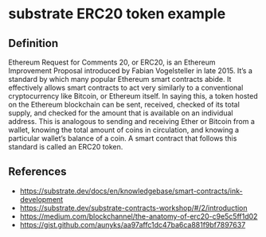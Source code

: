 # substrate ERC20 token example

## Definition
Ethereum Request for Comments 20, or ERC20, is an Ethereum Improvement Proposal introduced by Fabian Vogelsteller in late 2015. It’s a standard by which many popular Ethereum smart contracts abide. It effectively allows smart contracts to act very similarly to a conventional cryptocurrency like Bitcoin, or Ethereum itself. In saying this, a token hosted on the Ethereum blockchain can be sent, received, checked of its total supply, and checked for the amount that is available on an individual address. This is analogous to sending and receiving Ether or Bitcoin from a wallet, knowing the total amount of coins in circulation, and knowing a particular wallet’s balance of a coin. A smart contract that follows this standard is called an ERC20 token.

## References
- https://substrate.dev/docs/en/knowledgebase/smart-contracts/ink-development
- https://substrate.dev/substrate-contracts-workshop/#/2/introduction
- https://medium.com/blockchannel/the-anatomy-of-erc20-c9e5c5ff1d02
- https://gist.github.com/aunyks/aa97affc1dc47ba6ca881f9bf7897637
